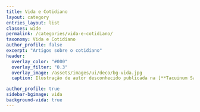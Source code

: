 ```yaml
---
title: Vida e Cotidiano
layout: category
entries_layout: list
classes: wide
permalink: /categories/vida-e-cotidiano/
taxonomy: Vida e Cotidiano
author_profile: false
excerpt: "Artigos sobre o cotidiano"
header:
  overlay_color: "#000"
  overlay_filter: "0.3"
  overlay_image: /assets/images/ui/deco/bg-vida.jpg
  caption: Ilustração de autor desconhecido publicada na [**Tacuinum Sanitatis**](https://commons.wikimedia.org/wiki/File:9-alimenti,_formaggi,Taccuino_Sanitatis,_Casanatense_4182..jpg){:target="_blank"} (séc. XIV) [Imagem em Domínio Público]

author_profile: true
sidebar-bgimage: vida
background-vida: true
---
```


